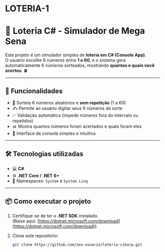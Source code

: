 # LOTERIA-1
# 🎲 Loteria C# - Simulador de Mega Sena

Este projeto é um simulador simples de **loteria em C# (Console App)**.  
O usuário escolhe 6 números entre **1 e 60**, e o sistema gera automaticamente 6 números sorteados, mostrando **quantos e quais você acertou**. 🍀

---

## 🚀 Funcionalidades

- 🎰 Sorteia 6 números aleatórios e **sem repetição** (1 a 60)  
- ✍️ Permite ao usuário digitar seus 6 números da sorte  
- ✅ Validação automática (impede números fora do intervalo ou repetidos)  
- 📊 Mostra quantos números foram acertados e quais foram eles  
- 🧠 Interface de console simples e intuitiva

---

## 🛠️ Tecnologias utilizadas

- 💻 **C#**
- ⚙️ **.NET Core / .NET 6+**
- 🧩 Namespaces: `System` e `System.Linq`

---

## 📦 Como executar o projeto

1. Certifique-se de ter o **.NET SDK** instalado.  
   (Baixe aqui: [https://dotnet.microsoft.com/download](https://dotnet.microsoft.com/download))

2. Clone este repositório:
   ```bash
   git clone https://github.com/seu-usuario/loteria-csharp.git
